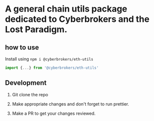 # A general chain utils package dedicated to Cyberbrokers and the Lost Paradigm.

## how to use

Install using `npm i @cyberbrokers/eth-utils`

```js
import {...} from '@cyberbrokers/eth-utils'
```


## Development

1. Git clone the repo

2. Make appropriate changes and don't forget to run prettier.

3. Make a PR to get your changes reviewed.
